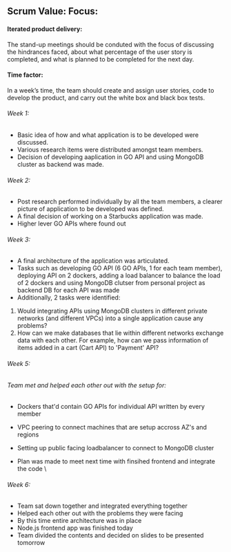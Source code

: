 ## Scrum Value: Focus:

#### Iterated product delivery:
The stand-up meetings should be conduted with the focus of discussing the hindrances faced, about what percentage of the user story is completed, and what is planned to be completed for the next day.

#### Time factor:
In a week’s time, the team should create and assign user stories, code to develop the product, and carry out the white box and black box tests.

###### Week 1:
+ Basic idea of how and what application is to be developed were discussed.
+ Various research items were distributed amongst team members.
+ Decision of developing aaplication in GO API and using MongoDB cluster as backend was made.

###### Week 2:
+ Post research performed individually by all the team members, a clearer picture of application to be developed was defined.
+ A final decision of working on a Starbucks application was made.
+ Higher lever GO APIs where found out

###### Week 3:
+ A final architecture of the application was articulated.
+ Tasks such as developing GO API (6 GO APIs, 1 for each team member), deploying API on 2 dockers, adding a load balancer to balance the load of 2 dockers and using MongoDB clutser from personal project as backend DB for each API was made 
+ Additionally, 2 tasks were identified:
1) Would integrating APIs using MongoDB clusters in different private networks (and different VPCs) into a single application cause any   problems?
2) How can we make databases that lie within different networks exchange data with each other. For example, how can we pass information of items added in a cart (Cart API) to 'Payment' API?

###### Week 5:
###### Team met and helped each other out with the setup for:
+ Dockers that'd contain GO APIs for individual API written by every member
+ VPC peering to connect machines that are setup accross AZ's and regions
+ Setting up public facing loadbalancer to connect to MongoDB cluster

+ Plan was made to meet next time with finsihed frontend and integrate the code \

###### Week 6:
+ Team sat down together and integrated everything together
+ Helped each other out with the problems they were facing 
+ By this time entire architecture was in place
+ Node.js frontend app was finished today 
+ Team divided the contents and decided on slides to be presented tomorrow

  
